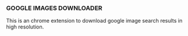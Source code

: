 ### GOOGLE IMAGES DOWNLOADER

This is an chrome extension to download google image search results in high resolution.
